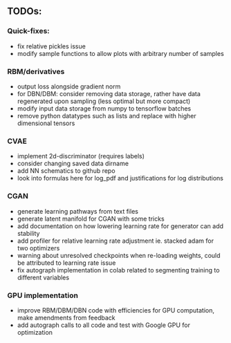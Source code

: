 ## TODOs:

### Quick-fixes:
* fix relative pickles issue
* modify sample functions to allow plots with arbitrary number of samples

### RBM/derivatives
* output loss alongside gradient norm
* for DBN/DBM: consider removing data storage, rather have data regenerated upon sampling (less optimal but more compact)
* modify input data storage from numpy to tensorflow batches
* remove python datatypes such as lists and replace with higher dimensional tensors

### CVAE
* implement 2d-discriminator (requires labels)
* consider changing saved data dirname
* add NN schematics to github repo
* look into formulas here for log_pdf and justifications for log distributions

### CGAN
* generate learning pathways from text files
* generate latent manifold for CGAN with some tricks
* add documentation on how lowering learning rate for generator can add stability
* add profiler for relative learning rate adjustment ie. stacked adam for two optimizers
* warning about unresolved checkpoints when re-loading weights, could be attributed to learning rate issue
* fix autograph implementation in colab related to segmenting training to different variables

### GPU implementation
* improve RBM/DBM/DBN code with efficiencies for GPU computation, make amendments from feedback
* add autograph calls to all code and test with Google GPU for optimization
